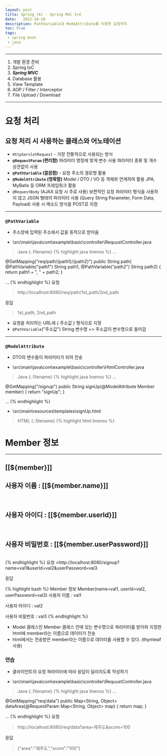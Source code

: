 ```yaml
---
layout: post
title: Spring (6) - Spring MVC 3rd
date:   2022-10-20
description: PathVariable과 ModeAttribute를 이용한 요청처리
toc: true
tags:
 - spring boot
 - java
---
```

---
1. 개발 환경 준비
2. Spring IoC
3. **_Spring MVC_**
4. Database 활용
5. View Template
6. AOP / Filter / Interceptor
7. File Upload / Download

---
# 요청 처리
## 요청 처리 시 사용하는 클래스와 어노테이션
* `HttpServletRequest` - 가장 전통적으로 사용되는 방식
* **`@RequestParam` (편리함)**
    파라미터 명칭에 맞게 변수 사용
    파라미터 종류 및 개수 상관없이 사용
* **`@PathVariable` (깔끔함)** - 요청 주소의 경로명 활용
* **`@ModelAttribute` (명확함)**
    Model / DTO / VO 등 객체와 연계하여 활용
    JPA, MyBatis 등 ORM 프레임워크 활용
* `@RequestBody` (AJAX 요청 시 주로 사용)
    보편적인 요청 파라미터 형식을 사용하지 않고 JSON 형태의 파라미터 사용
(Query String Parameter, Form Data, Payload)
    사용 시 메소드 방식을 POST로 지정

---
### `@PathVariable`
* 주소창에 입력된 주소에서 값을 동적으로 받아옴

* \src\main\java\com\example\basic\controller\RequustController.java

>Java
{:.filename}
{% highlight java linenos %}
...

@GetMapping("req/path/{path1}/{path2}")
public String path(
        @PathVariable("path1") String path1,
        @PathVariable("path2") String path2) {
    return path1 + ", " + path2;
}

...
{% endhighlight %}
요청
>http://localhost:8080/req/path/1st_path/2nd_path

응답
>1st_path, 2nd_path

* 요청을 처리하는 URL에 { 주소값 } 형식으로 지정
* `@PathVariable`("주소값") String 변수명 => 주소값이 변수명으로 들어감

---
### `@ModelAttribute`
* DTO의 변수들이 파라미터가 되어 전송

* \src\main\java\com\example\basic\controller\HtmlController.java

>Java
{:.filename}
{% highlight java linenos %}
...

@GetMapping("/signup")
public String signUp(@ModelAttribute Member member) {
    return "signUp";
}

...
{% endhighlight %}

* \src\main\resources\templates\signUp.html

>HTML
{:.filename}
{% highlight html linenos %}
<html xmlns:th="http://www.thymeleaf.org">

<head>
</head>

<body>
    <h1>Member 정보</h1>
    <hr /><!-- 여는 태그와 닫는 태그를 한번에 표현 -->
    <h2>[[${member}]]</h2>
    <h2>사용자 이름 : [[${member.name}]]</h2><br /><!-- 줄바꿈 -->
    <h2>사용자 아이디 : [[${member.userId}]]</h2><br>
    <h2>사용자 비밀번호 : [[${member.userPassword}]]</h2><br>
</body>

</html>
{% endhighlight %}
요청
>http://localhost:8080/signup?name=val1&userId=val2&userPassword=val3

응답
>
{% highlight bash %}
Member 정보
Member(name=val1, userId=val2, userPassword=val3)
사용자 이름 : val1

사용자 아이디 : val2

사용자 비밀번호 : val3
{% endhighlight %}

* Model 클래스인 Member 클래스 안에 있는 변수명으로 파라미터를 받아와 지정한 html에 member라는 이름으로 데이터가 전송
* html에서는 전송받은 member라는 이름으로 데이터를 사용할 수 있다. (thymleaf 사용)


### 연습
* 클라이언트의 요청 파라미터에 따라 응답이 달라지도록 작성하기

* \src\main\java\com\example\basic\controller\RequustController.java

>Java
{:.filename}
{% highlight java linenos %}
...

@GetMapping("req/data")
public Map<String, Object> dataArea(@RequestParam Map<String, Object> map) {
    return map;
}

...
{% endhighlight %}
요청
>http://localhost:8080/req/data?area=제주도&score=100

응답
>{"area":"제주도","score":"100"}